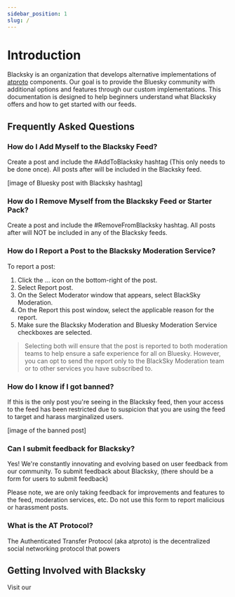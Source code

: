 ```yaml
---
sidebar_position: 1
slug: /
---
```



# Introduction
Blacksky is an organization that develops alternative implementations of [atproto](https://atproto.com/guides/overview) components. Our goal is to provide the Bluesky community with additional options and features through our custom implementations. This documentation is designed to help beginners understand what Blacksky offers and how to get started with our feeds.

## Frequently Asked Questions

### How do I Add Myself to the Blacksky Feed?
Create a post and include the #AddToBlacksky hashtag (This only needs to be done once). All posts after will be included in the Blacksky feed.

[image of Bluesky post with Blacksky hashtag]

### How do I Remove Myself from the Blacksky Feed or Starter Pack?
Create a post and include the #RemoveFromBlacksky hashtag. All posts after will NOT be included in any of the Blacksky feeds.

### How do I Report a Post to the Blacksky Moderation Service?

To report a post:
1. Click the … icon on the bottom-right of the post.
2. Select Report post.
3. On the Select Moderator window that appears, select BlackSky Moderation.
4. On the Report this post window, select the applicable reason for the report.
5. Make sure the Blacksky Moderation and Bluesky Moderation Service checkboxes are selected.

> Selecting both will ensure that the post is reported to both moderation teams to help ensure a safe experience for all on Bluesky. However, you can opt to send the report only to the BlackSky Moderation team or to other services you have subscribed to.

### How do I know if I got banned?
If this is the only post you're seeing in the Blacksky feed, then your access to the feed has been restricted due to suspicion that you are using the feed to target and harass marginalized users.

[image of the banned post]

### Can I submit feedback for Blacksky?
Yes! We're constantly innovating and evolving based on user feedback from our community. To submit feedback about Blacksky, (there should be a form for users to submit feedback)

Please note, we are only taking feedback for improvements and features to the feed, moderation services, etc. Do not use this form to report malicious or harassment posts.


### What is the AT Protocol?
The Authenticated Transfer Protocol (aka atproto) is the decentralized social networking protocol that powers

## Getting Involved with Blacksky
Visit our 